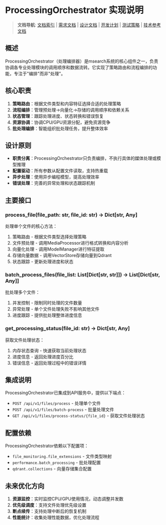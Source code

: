 # ProcessingOrchestrator 实现说明

> **文档导航**: [文档索引](README.md) | [需求文档](requirements.md) | [设计文档](design.md) | [开发计划](development_plan.md) | [测试策略](test_strategy.md) | [技术参考文档](technical_reference.md)

## 概述

ProcessingOrchestrator（处理编排器）是msearch系统的核心组件之一，负责协调各专业处理模块的调用顺序和数据流转。它实现了策略路由和流程编排的功能，专注于"编排"而非"处理"。

## 核心职责

1. **策略路由**：根据文件类型和内容特征选择合适的处理策略
2. **流程编排**：管理预处理→向量化→存储的调用顺序和依赖关系
3. **状态管理**：跟踪处理进度、状态转换和错误恢复
4. **资源协调**：协调CPU/GPU资源分配，避免资源竞争
5. **批处理编排**：智能组织批处理任务，提升整体效率

## 设计原则

- **职责分离**：ProcessingOrchestrator只负责编排，不执行具体的媒体处理或模型推理
- **配置驱动**：所有参数从配置文件读取，支持热重载
- **异步处理**：使用异步编程模型，提高处理效率
- **错误处理**：完善的异常处理和状态跟踪机制

## 主要接口

### process_file(file_path: str, file_id: str) -> Dict[str, Any]

处理单个文件的核心方法：

1. 策略路由 - 根据文件类型选择处理策略
2. 文件预处理 - 调用MediaProcessor进行格式转换和内容分析
3. 向量化处理 - 调用ModelManager进行特征提取
4. 存储向量数据 - 调用VectorStore存储向量到Qdrant
5. 状态跟踪 - 更新处理进度和状态

### batch_process_files(file_list: List[Dict[str, str]]) -> List[Dict[str, Any]]

批处理多个文件：

1. 并发控制 - 限制同时处理的文件数量
2. 异常处理 - 单个文件处理失败不影响其他文件
3. 进度跟踪 - 提供批处理整体进度信息

### get_processing_status(file_id: str) -> Dict[str, Any]

获取文件处理状态：

1. 内存状态查询 - 快速获取当前处理状态
2. 进度信息 - 返回处理进度百分比
3. 错误信息 - 返回处理过程中的错误详情

## 集成说明

ProcessingOrchestrator已集成到API服务中，提供以下端点：

- `POST /api/v1/files/process` - 处理单个文件
- `POST /api/v1/files/batch-process` - 批量处理文件
- `GET /api/v1/files/process-status/{file_id}` - 获取文件处理状态

## 配置依赖

ProcessingOrchestrator依赖以下配置项：

- `file_monitoring.file_extensions` - 文件类型映射
- `performance.batch_processing` - 批处理配置
- `qdrant.collections` - 向量存储集合配置

## 未来优化方向

1. **资源监控**：实时监控CPU/GPU使用情况，动态调整并发数
2. **优先级调度**：支持文件处理优先级设置
3. **断点续传**：支持处理中断后的恢复机制
4. **性能统计**：收集处理性能数据，优化处理流程
